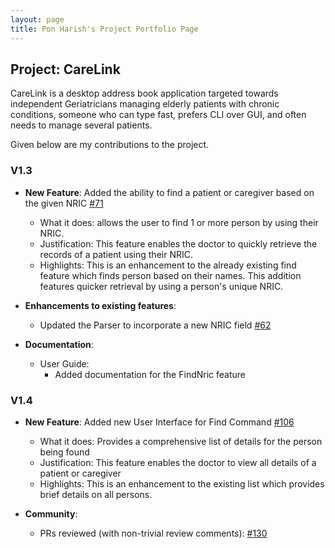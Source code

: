 ```yaml
---
layout: page
title: Pon Harish's Project Portfolio Page
---
```


## Project: CareLink

CareLink is a desktop address book application targeted towards independent Geriatricians managing elderly patients with chronic conditions, someone who can type fast, prefers CLI over GUI, and often needs to manage several patients.

Given below are my contributions to the project.

### V1.3

* **New Feature**: Added the ability to find a patient or caregiver based on the given NRIC [\#71](https://github.com/AY2425S1-CS2103T-T13-4/tp/issues/71)
  * What it does: allows the user to find 1 or more person by using their NRIC.
  * Justification: This feature enables the doctor to quickly retrieve the records of a patient using their NRIC.
  * Highlights: This is an enhancement to the already existing find feature which finds person based on their names. This addition features quicker retrieval by using a person's unique NRIC.

* **Enhancements to existing features**:
  * Updated the Parser to incorporate a new NRIC field [\#62](https://github.com/AY2425S1-CS2103T-T13-4/tp/pull/62)

* **Documentation**:
  * User Guide:
    * Added documentation for the FindNric feature


### V1.4
* **New Feature**: Added new User Interface for Find Command [\#106](https://github.com/AY2425S1-CS2103T-T13-4/tp/issues/106)
  * What it does: Provides a comprehensive list of details for the person being found
  * Justification: This feature enables the doctor to view all details of a patient or caregiver
  * Highlights: This is an enhancement to the existing list which provides brief details on all persons.

* **Community**:
  * PRs reviewed (with non-trivial review comments): [\#130](https://github.com/AY2425S1-CS2103T-T13-4/tp/pull/130)


<!--
* **New Feature**: Added a history command that allows the user to navigate to previous commands using up/down keys.

* **Code contributed**: [RepoSense link]()

* **Project management**:
  * Managed releases `v1.3` - `v1.5rc` (3 releases) on GitHub

* **Enhancements to existing features**:
  * Updated the GUI color scheme (Pull requests [\#33](), [\#34]())
  * Wrote additional tests for existing features to increase coverage from 88% to 92% (Pull requests [\#36](), [\#38]())

* **Documentation**:
  * User Guide:
    * Added documentation for the features `delete` and `find` [\#72]()
    * Did cosmetic tweaks to existing documentation of features `clear`, `exit`: [\#74]()
  * Developer Guide:
    * Added implementation details of the `delete` feature.

* **Community**:
  * PRs reviewed (with non-trivial review comments): [\#12](), [\#32](), [\#19](), [\#42]()
  * Contributed to forum discussions (examples: [1](), [2](), [3](), [4]())
  * Reported bugs and suggestions for other teams in the class (examples: [1](), [2](), [3]())
  * Some parts of the history feature I added was adopted by several other class mates ([1](), [2]())

* **Tools**:
  * Integrated a third party library (Natty) to the project ([\#42]())
  * Integrated a new Github plugin (CircleCI) to the team repo

* _{you can add/remove categories in the list above}_

-->
